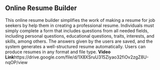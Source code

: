 <h2>Online Resume Builder</h2>
This online resume builder simplifies the work of making a resume for job seekers by help them in creating a professional resume. Individuals must simply complete a form that includes questions from all needed fields, including personal questions, educational questions, traits, interests, and skills, among others. The answers given by the users are saved, and the system generates a well-structured resume automatically. Users can produce resumes in any format and file type.
<b>Video Link</b>https://drive.google.com/file/d/1X8XSruU315Ziyao32fiOv2zgZ8U-nqOP/view
